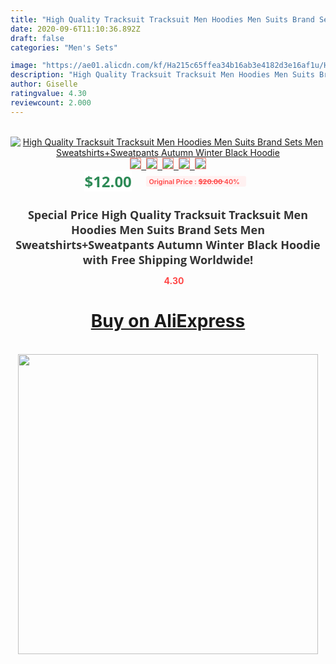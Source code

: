 ```yaml
---
title: "High Quality Tracksuit Tracksuit Men Hoodies Men Suits Brand Sets Men Sweatshirts+Sweatpants Autumn Winter Black Hoodie"
date: 2020-09-6T11:10:36.892Z
draft: false
categories: "Men's Sets"

image: "https://ae01.alicdn.com/kf/Ha215c65ffea34b16ab3e4182d3e16af1u/High-Quality-Tracksuit-Tracksuit-Men-Hoodies-Men-Suits-Brand-Sets-Men-Sweatshirts-Sweatpants-Autumn-Winter-Black.jpg"
description: "High Quality Tracksuit Tracksuit Men Hoodies Men Suits Brand Sets Men Sweatshirts+Sweatpants Autumn Winter Black Hoodie"
author: Giselle
ratingvalue: 4.30
reviewcount: 2.000
---
```

<br>
<div style="text-align: center;">
<a href="https://s.click.aliexpress.com/e/_9gZ4Yl" target="_blank" rel="nofollow noopener noreferrer"><img alt="High Quality Tracksuit Tracksuit Men Hoodies Men Suits Brand Sets Men Sweatshirts+Sweatpants Autumn Winter Black Hoodie" class="magnifier-image" src="https://ae01.alicdn.com/kf/Ha215c65ffea34b16ab3e4182d3e16af1u/High-Quality-Tracksuit-Tracksuit-Men-Hoodies-Men-Suits-Brand-Sets-Men-Sweatshirts-Sweatpants-Autumn-Winter-Black.jpg_640x640.jpg">
<br>
<img style="border:1px solid salmon" src="https://ae01.alicdn.com/kf/Ha215c65ffea34b16ab3e4182d3e16af1u/High-Quality-Tracksuit-Tracksuit-Men-Hoodies-Men-Suits-Brand-Sets-Men-Sweatshirts-Sweatpants-Autumn-Winter-Black.jpg_120x120.jpg">&nbsp;&nbsp;<img style="border:1px solid salmon" src="https://ae01.alicdn.com/kf/Hd3a4d095f15f46fda5bf970114547300X/High-Quality-Tracksuit-Tracksuit-Men-Hoodies-Men-Suits-Brand-Sets-Men-Sweatshirts-Sweatpants-Autumn-Winter-Black.jpg_120x120.jpg">&nbsp;&nbsp;<img style="border:1px solid salmon" src="https://ae01.alicdn.com/kf/Hfb6bde1001104a3b9ae4c78632799a93c/High-Quality-Tracksuit-Tracksuit-Men-Hoodies-Men-Suits-Brand-Sets-Men-Sweatshirts-Sweatpants-Autumn-Winter-Black.jpg_120x120.jpg">&nbsp;&nbsp;<img style="border:1px solid salmon" src="https://ae01.alicdn.com/kf/H4787bcd637294cf59a067cb997ac03c8L/High-Quality-Tracksuit-Tracksuit-Men-Hoodies-Men-Suits-Brand-Sets-Men-Sweatshirts-Sweatpants-Autumn-Winter-Black.jpg_120x120.jpg">&nbsp;&nbsp;<img style="border:1px solid salmon" src="https://ae01.alicdn.com/kf/H1fdde5649bee409ab1ff1f41dc6d797ey/High-Quality-Tracksuit-Tracksuit-Men-Hoodies-Men-Suits-Brand-Sets-Men-Sweatshirts-Sweatpants-Autumn-Winter-Black.jpg_120x120.jpg"></a></div><br0>
<div style="text-align: center;"><span style="background-color: white; border: 0px; box-sizing: border-box; color: seagreen; display: inline-block; font-family: &quot;open sans&quot; , &quot;arial&quot; , &quot;helvetica&quot; , sans-serif , &quot;heiti&quot;; font-size: 24px; font-stretch: inherit; font-weight: 700; line-height: inherit; margin: 0px 10px 0px 0px; padding: 0px; vertical-align: middle;">$12.00 </span>
<span style="background: rgb(255 , 241 , 241); border-radius: 3px; border: 0px; box-sizing: border-box; color: #ff4747; display: inline-block; font-family: inherit; font-size: 12px; font-stretch: inherit; font-style: inherit; font-variant: inherit; font-weight: 600; line-height: inherit; margin: 0px; padding: 2px 5px; transform: scale(0.9); vertical-align: middle;">Original Price : <b style="text-decoration: line-through;">$20.00 </b> 40%&nbsp;&nbsp;</span></div>
<h1 style="color: #333333; display: inline-block; font-family: &quot;open sans&quot; , &quot;arial&quot; , &quot;helvetica&quot; , sans-serif , &quot;heiti&quot;; font-size: 18px; font-stretch: inherit; font-weight: 700; text-align: center;">Special Price High Quality Tracksuit Tracksuit Men Hoodies Men Suits Brand Sets Men Sweatshirts+Sweatpants Autumn Winter Black Hoodie with Free Shipping Worldwide!</h1>
<div style="color: #ff4747; text-align: center;">
<img src="https://4.bp.blogspot.com/-M0ZcTcb-5uY/XleCXlxnR4I/AAAAAAAAAEc/OrjgMkXV1oMQFaCRZj5HQwOCBcu3w1FegCPcBGAYYCw/s1600/star.png" style="height: 15px;">&nbsp;<b>4.30</b></div>
<div class="button_cont" align="center"><a class="buynow_a" href="https://s.click.aliexpress.com/e/_9gZ4Yl" target="_blank" rel="nofollow noopener noreferrer"><H1>Buy on AliExpress</H1></a></div><br>
<div class="separator" style="clear: both; text-align: center;">
<img src="https://lh3.googleusercontent.com/-pTy5HemUv9M/XlePHvY0dAI/AAAAAAAAAE4/0nX5iRUoIWY8eMW9Dpxeirr157OZliDIgCLcBGAsYHQ/s1600/badge.gif" width="480">
</div>
